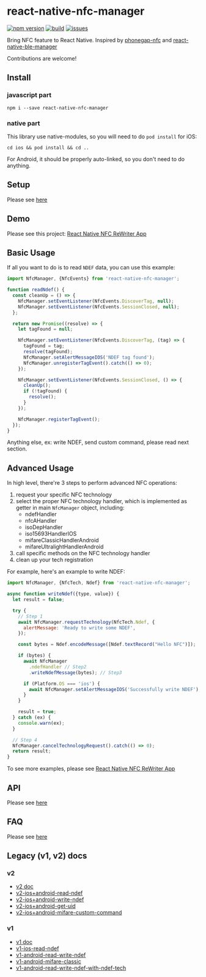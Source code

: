 # react-native-nfc-manager

[![npm version](https://img.shields.io/npm/v/react-native-nfc-manager.svg?style=flat)](https://www.npmjs.com/package/react-native-nfc-manager)
[![build](https://api.travis-ci.org/whitedogg13/react-native-nfc-manager.svg?branch=master)](https://travis-ci.org/whitedogg13/react-native-nfc-manager)
[![issues](https://img.shields.io/github/issues/whitedogg13/react-native-nfc-manager.svg?style=flat)](https://github.com/whitedogg13/react-native-nfc-manager/issues)

Bring NFC feature to React Native. Inspired by [phonegap-nfc](https://github.com/chariotsolutions/phonegap-nfc) and [react-native-ble-manager](https://github.com/innoveit/react-native-ble-manager)

Contributions are welcome!

## Install

### javascript part

```shell
npm i --save react-native-nfc-manager
```

### native part

This library use native-modules, so you will need to do `pod install` for iOS:

```shell
cd ios && pod install && cd ..
```

For Android, it should be properly auto-linked, so you don't need to do anything.

## Setup 

Please see [here](setup.md)

## Demo

Please see this project: [React Native NFC ReWriter App](https://github.com/revtel/react-native-nfc-rewriter)

## Basic Usage

If all you want to do is to read `NDEF` data, you can use this example:

```javascript
import NfcManager, {NfcEvents} from 'react-native-nfc-manager';

function readNdef() {
  const cleanUp = () => {
    NfcManager.setEventListener(NfcEvents.DiscoverTag, null);
    NfcManager.setEventListener(NfcEvents.SessionClosed, null);
  };

  return new Promise((resolve) => {
    let tagFound = null;

    NfcManager.setEventListener(NfcEvents.DiscoverTag, (tag) => {
      tagFound = tag;
      resolve(tagFound);
      NfcManager.setAlertMessageIOS('NDEF tag found');
      NfcManager.unregisterTagEvent().catch(() => 0);
    });

    NfcManager.setEventListener(NfcEvents.SessionClosed, () => {
      cleanUp();
      if (!tagFound) {
        resolve();
      }
    });

    NfcManager.registerTagEvent();
  });
}
```

Anything else, ex: write NDEF, send custom command, please read next section.

## Advanced Usage

In high level, there're 3 steps to perform advanced NFC operations:
1. request your specific NFC technology
2. select the proper NFC technology handler, which is implemented as getter in main `NfcManager` object, including:
    * ndefHandler
    * nfcAHandler
    * isoDepHandler
    * iso15693HandlerIOS
    * mifareClassicHandlerAndroid
    * mifareUltralightHandlerAndroid 
3. call specific methods on the NFC technology handler
4. clean up your tech registration

For example, here's an example to write NDEF:

```javascript
import NfcManager, {NfcTech, Ndef} from 'react-native-nfc-manager';

async function writeNdef({type, value}) {
  let result = false;

  try {
    // Step 1
    await NfcManager.requestTechnology(NfcTech.Ndef, {
      alertMessage: 'Ready to write some NDEF',
    });

    const bytes = Ndef.encodeMessage([Ndef.textRecord("Hello NFC")]);

    if (bytes) {
      await NfcManager
        .ndefHandler // Step2
        .writeNdefMessage(bytes); // Step3

      if (Platform.OS === 'ios') {
        await NfcManager.setAlertMessageIOS('Successfully write NDEF');
      }
    }

    result = true;
  } catch (ex) {
    console.warn(ex);
  }

  // Step 4
  NfcManager.cancelTechnologyRequest().catch(() => 0);
  return result;
}
```

To see more examples, please see [React Native NFC ReWriter App](https://github.com/revtel/react-native-nfc-rewriter)

## API

Please see [here](index.d.ts)

## FAQ

Please see [here](FAQ.md)

## Legacy (v1, v2) docs

### v2

* [v2 doc](APIv2.md)
* [v2-ios+android-read-ndef](example/AppV2.js)
* [v2-ios+android-write-ndef](example/AppV2Ndef.js)
* [v2-ios+android-get-uid](example/AppV2Mifare.js)
* [v2-ios+android-mifare-custom-command](example/AppV2Mifare.js)

### v1

* [v1 doc](APIv1.md)
* [v1-ios-read-ndef](example/App.js)
* [v1-android-read-write-ndef](example/App.js)
* [v1-android-mifare-classic](example/AndroidMifareClassic.js)
* [v1-android-read-write-ndef-with-ndef-tech](example/AndroidTechTestNdef.js)


